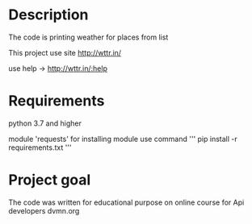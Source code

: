 # Description
The code is printing weather for places from list

This project use site http://wttr.in/

use help -> http://wttr.in/:help

# Requirements
python 3.7 and higher

module 'requests'
for installing module use command
'''
pip install -r requirements.txt
'''

# Project goal

The code was written for educational purpose on online course for Api developers dvmn.org
